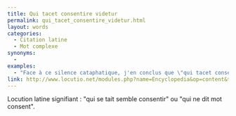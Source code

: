 ```yaml
---
title: Qui tacet consentire videtur
permalink: qui_tacet_consentire_videtur.html
layout: words
categories:
  - Citation latine
  - Mot complexe
synonyms:
  - 
examples:
  - "Face à ce silence cataphatique, j'en conclus que \"qui tacet consentire videtur\"..."
link: http://www.locutio.net/modules.php?name=Encyclopedia&op=content&tid=5059
---
```


Locution latine signifiant :
"qui se tait semble consentir" ou "qui ne dit mot consent".

